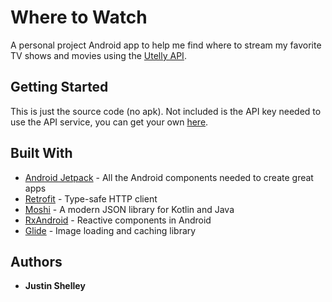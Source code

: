 # Where to Watch

A personal project Android app to help me find where to stream my favorite TV shows and movies using the [Utelly API](https://www.utelly.com/).

## Getting Started

This is just the source code (no apk). Not included is the API key needed to use the API service, you can get your own [here](https://rapidapi.com/utelly/api/utelly).

## Built With

* [Android Jetpack](https://developer.android.com/jetpack) - All the Android components needed to create great apps
* [Retrofit](https://square.github.io/retrofit/) - Type-safe HTTP client
* [Moshi](https://github.com/square/moshi) - A modern JSON library for Kotlin and Java
* [RxAndroid](https://github.com/ReactiveX/RxAndroid) - Reactive components in Android
* [Glide](https://github.com/bumptech/glide) - Image loading and caching library

## Authors

* **Justin Shelley**
